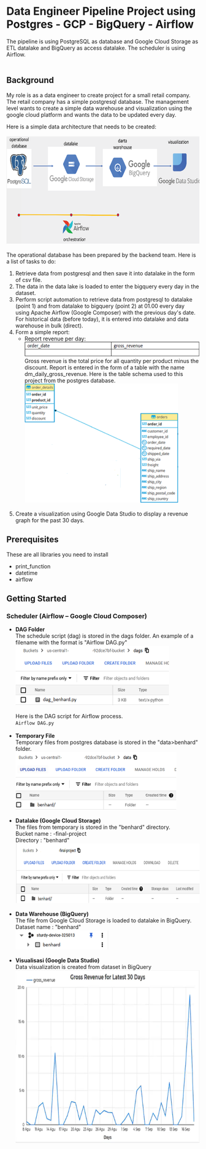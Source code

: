 # Data Engineer Pipeline Project using Postgres - GCP - BigQuery - Airflow
The pipeline is using PostgreSQL as database and Google Cloud Storage as ETL datalake and BigQuery as access datalake. The scheduler is using Airflow.<br/><br/>

## Background
My role is as a data engineer to create project for a small retail company. The retail company has a simple postgresql database. The management level wants to create a simple data warehouse and visualization using the google cloud platform and wants the data to be updated every day.

Here is a simple data architecture that needs to be created:<br/><br/>
<img src="Data Architecture.png" width="700" height="280"><br/><br/>
The operational database has been prepared by the backend team. Here is a list of tasks to do:
1. Retrieve data from postgresql and then save it into datalake in the form of csv file.
2. The data in the data lake is loaded to enter the bigquery every day in the dataset.
3. Perform script automation to retrieve data from postgresql to datalake (point 1) and from datalake to bigquery (point 2) at 01.00 every day using Apache Airflow (Google Composer) with the previous day's date. For historical data (before today), it is entered into datalake and data  warehouse in bulk (direct).
4. Form a simple report:
    - Report revenue per day:<br/>
    <img src="Report Revenue per Day.png" width="500" height="38"><br/>
    Gross revenue is the total price for all quantity per product minus the discount. Report is entered in the form of a table with the name dm_daily_gross_revenue. Here is the table schema used to this project from the postgres database.<br/>
    <img src="Database Schema.png" width="400" height="310"><br/><br/>
5. Create a visualization using Google Data Studio to display a revenue graph for the past 30 days.

## Prerequisites
These are all libraries you need to install
- print_function
- datetime
- airflow

## Getting Started
### Scheduler (Airflow – Google Cloud Composer)
- **DAG Folder**<br/>
The schedule script (dag) is stored in the dags folder. An example of a filename with the format is "Airflow DAG.py"<br/>
<img src="DAG File Repository.png" width="400" height="155"><br/><br/>
Here is the DAG script for Airflow process.<br/>`Airflow DAG.py`<br/><br/>
- **Temporary File**<br/>
Temporary files from postgres database is stored in the "data>benhard" folder.<br/>
<img src="Temporary File.png" width="420" height="150"><br/><br/>
- **Datalake (Google Cloud Storage)**<br/>
The files from temporary is stored in the "benhard" directory.<br/>
Bucket name :               -final-project<br/>
Directory : "benhard"<br/>
<img src="Datalake (Google Data Storage).png" width="650" height="155"><br/><br/>
- **Data Warehouse (BigQuery)**<br/>
The file from Google Cloud Storage is loaded to datalake in BigQuery.<br/>
Dataset name : "benhard"<br/>
<img src="Data Warehouse (BigQuery).png" width="245" height="50"><br/><br/>
- **Visualisasi (Google Data Studio)**<br/>
Data visualization is created from dataset in BigQuery
<img src="Data Visualization (Google Data Studio).png" width="650" height="450"><br/><br/>
